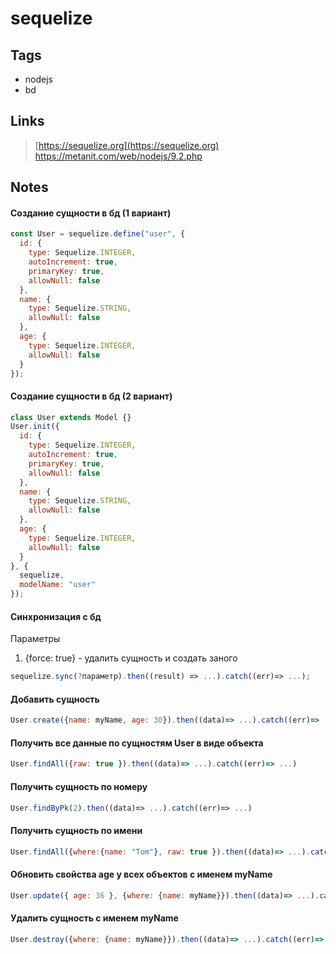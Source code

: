 
# sequelize

## Tags
* nodejs
* bd

## Links
> [https://sequelize.org](https://sequelize.org)
> https://metanit.com/web/nodejs/9.2.php

## Notes

#### Создание сущности в бд (1 вариант) 
```js
const User = sequelize.define("user", {
  id: {
    type: Sequelize.INTEGER,
    autoIncrement: true,
    primaryKey: true,
    allowNull: false
  },
  name: {
    type: Sequelize.STRING,
    allowNull: false
  },
  age: {
    type: Sequelize.INTEGER,
    allowNull: false
  }
});
```

#### Создание сущности в бд (2 вариант)
```js
class User extends Model {}
User.init({
  id: {
    type: Sequelize.INTEGER,
    autoIncrement: true,
    primaryKey: true,
    allowNull: false
  },
  name: {
    type: Sequelize.STRING,
    allowNull: false
  },
  age: {
    type: Sequelize.INTEGER,
    allowNull: false
  }
}, {
  sequelize,
  modelName: "user"
});
```

####  Синхронизация с бд
Параметры
1) {force: true} - удалить сущность и создать заного
```js
sequelize.sync(?параметр).then((result) => ...).catch((err)=> ...);
```
#### Добавить сущность
```js
User.create({name: myName, age: 30}).then((data)=> ...).catch((err)=> ...)
```

#### Получить все данные по сущностям User в виде объекта
```js
User.findAll({raw: true }).then((data)=> ...).catch((err)=> ...)
```

#### Получить сущность по номеру
```js
User.findByPk(2).then((data)=> ...).catch((err)=> ...)
```

#### Получить сущность по имени
```js
User.findAll({where:{name: "Tom"}, raw: true }).then((data)=> ...).catch((err)=> ...)
```

####  Обновить свойства age у всех объектов с именем myName
```js
User.update({ age: 36 }, {where: {name: myName}}).then((data)=> ...).catch((err)=> ...)
```

#### Удалить сущность c именем myName
```js
User.destroy({where: {name: myName}}).then((data)=> ...).catch((err)=> ...)
```
<!--stackedit_data:
eyJoaXN0b3J5IjpbLTE0MzIzMjEwNDddfQ==
-->
